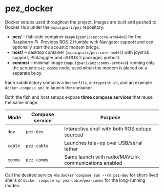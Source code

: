 # pez_docker

Docker setups used throughout the project. Images are built and pushed to
Docker Hub under the `mapuigsari/pez` repository.

- **pez/** – fish‑side container (`mapuigsari/pez:core-arm64v8`) for the Raspberry Pi. Provides ROS 2 Humble with Navigator support and can optionally start the acoustic modem bridge.
- **host/** – desktop container (`mapuigsari/pez:core-amd64`) with joystick support, PlotJuggler and all ROS 2 packages prebuilt.
- **comms/** – minimal image (`mapuigsari/pez:comms-arm64v8`) running only the acoustic `pez_comms` node, used when the modem is placed on a separate buoy.

Each subdirectory contains a `Dockerfile`, `entrypoint.sh`, and an example
`docker-compose.yml` to launch the container.

Both the fish and host setups expose **three compose services** that reuse the
same image:

| Mode   | Compose service | Purpose                                                    |
| ------ | --------------- | ---------------------------------------------------------- |
| `dev`  | `pez-dev`       | Interactive shell with both ROS setups sourced            |
| `cable`| `pez-cable`     | Launches tele-op over USB/serial tether                   |
| `comms`| `pez-comms`     | Same launch with radio/MAVLink communications enabled     |

Call the desired service via `docker compose run --rm pez-dev` for short-lived
shells or `docker compose up pez-cable`/`pez-comms` for the long-running modes.

